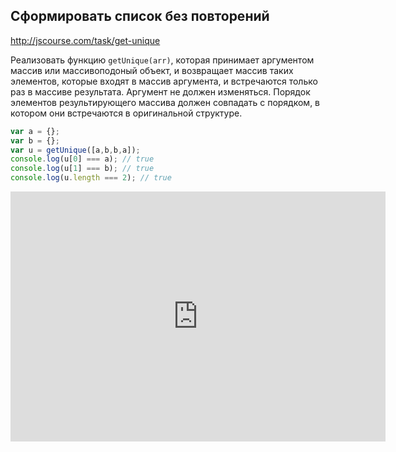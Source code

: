 ## Сформировать список без повторений
<http://jscourse.com/task/get-unique>

Реализовать функцию `getUnique(arr)`, которая принимает аргументом массив или массивоподоный объект, и возвращает массив таких элементов, которые входят в массив аргумента, и встречаются только раз в массиве результата. Аргумент не должен изменяться. Порядок элементов результирующего массива должен совпадать с порядком, в котором они встречаются в оригинальной структуре.

```js
var a = {};
var b = {};
var u = getUnique([a,b,b,a]);
console.log(u[0] === a); // true
console.log(u[1] === b); // true
console.log(u.length === 2); // true
```

<iframe src='https://glot.io/snippets/efhwb6r2zx/embed' frameborder='0' scrolling='no' sandbox='allow-forms allow-pointer-lock allow-popups allow-same-origin allow-scripts' width='600' height='400'></iframe>
